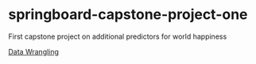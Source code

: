# springboard-capstone-project-one
First capstone project on additional predictors for world happiness

[Data Wrangling](https://nbviewer.jupyter.org/github/nina-driver/Springboard-Capstone-Project-1/blob/master/Data%20Storytelling%20-%20World%20Happiness%20and%20Gender%20Development%20%26%20Inequality.ipynb)
